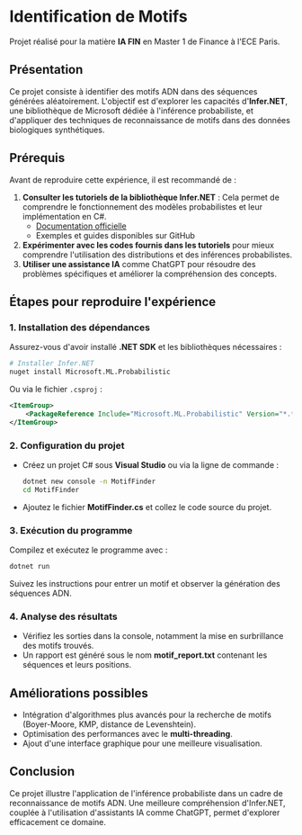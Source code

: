 # Identification de Motifs

Projet réalisé pour la matière **IA FIN** en Master 1 de Finance à l'ECE Paris.

## Présentation
Ce projet consiste à identifier des motifs ADN dans des séquences générées aléatoirement. L'objectif est d'explorer les capacités d'**Infer.NET**, une bibliothèque de Microsoft dédiée à l'inférence probabiliste, et d'appliquer des techniques de reconnaissance de motifs dans des données biologiques synthétiques.

## Prérequis
Avant de reproduire cette expérience, il est recommandé de :
1. **Consulter les tutoriels de la bibliothèque Infer.NET** : Cela permet de comprendre le fonctionnement des modèles probabilistes et leur implémentation en C#.
   - [Documentation officielle](https://dotnet.github.io/infer/)
   - Exemples et guides disponibles sur GitHub
2. **Expérimenter avec les codes fournis dans les tutoriels** pour mieux comprendre l'utilisation des distributions et des inférences probabilistes.
3. **Utiliser une assistance IA** comme ChatGPT pour résoudre des problèmes spécifiques et améliorer la compréhension des concepts.

## Étapes pour reproduire l'expérience

### 1. Installation des dépendances
Assurez-vous d'avoir installé **.NET SDK** et les bibliothèques nécessaires :
```sh
# Installer Infer.NET
nuget install Microsoft.ML.Probabilistic
```
Ou via le fichier `.csproj` :
```xml
<ItemGroup>
    <PackageReference Include="Microsoft.ML.Probabilistic" Version="*.**.*" />
</ItemGroup>
```

### 2. Configuration du projet
- Créez un projet C# sous **Visual Studio** ou via la ligne de commande :
  ```sh
  dotnet new console -n MotifFinder
  cd MotifFinder
  ```
- Ajoutez le fichier **MotifFinder.cs** et collez le code source du projet.

### 3. Exécution du programme
Compilez et exécutez le programme avec :
```sh
dotnet run
```
Suivez les instructions pour entrer un motif et observer la génération des séquences ADN.

### 4. Analyse des résultats
- Vérifiez les sorties dans la console, notamment la mise en surbrillance des motifs trouvés.
- Un rapport est généré sous le nom **motif_report.txt** contenant les séquences et leurs positions.

## Améliorations possibles
- Intégration d'algorithmes plus avancés pour la recherche de motifs (Boyer-Moore, KMP, distance de Levenshtein).
- Optimisation des performances avec le **multi-threading**.
- Ajout d'une interface graphique pour une meilleure visualisation.

## Conclusion
Ce projet illustre l'application de l'inférence probabiliste dans un cadre de reconnaissance de motifs ADN. Une meilleure compréhension d'Infer.NET, couplée à l'utilisation d'assistants IA comme ChatGPT, permet d'explorer efficacement ce domaine.
